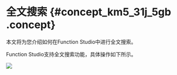 # 全文搜索 {#concept_km5_31j_5gb .concept}

本文将为您介绍如何在Function Studio中进行全文搜索。

Function Studio支持全文搜索功能，具体操作如下所示。

![](images/38912_zh-CN.gif)

